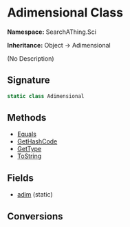 # Adimensional Class
**Namespace:** SearchAThing.Sci

**Inheritance:** Object → Adimensional

(No Description)

## Signature
```csharp
static class Adimensional
```
## Methods
- [Equals](Adimensional/Equals.md)
- [GetHashCode](Adimensional/GetHashCode.md)
- [GetType](Adimensional/GetType.md)
- [ToString](Adimensional/ToString.md)
## Fields
- [adim](Adimensional/adim.md) (static)
## Conversions
